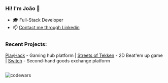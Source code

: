 ##
### Hi! I'm João 👋
- 🎓 Full-Stack Developer 
- 📫 [Contact me through Linkedin](https://www.linkedin.com/in/joaopdg/)

##
### Recent Projects:
[PlayHack](https://playhack.netlify.app/) - Gaming hub platform | 
[Streets of Tekken](https://joaopdg.github.io/project_1_game/) - 2D Beat'em up game | 
[Switch](https://switch.cyclic.app/) - Second-hand goods exchange platform
##

![codewars](https://www.codewars.com/users/JPDG96/badges/small)
<!--
- 🔭 I’m currently working on ...
- 🌱 I’m currently learning ...
- 👯 I’m looking to collaborate on ...
- 🤔 I’m looking for help with ...
- 💬 Ask me about ...
- 📫 How to reach me: ...
- 😄 Pronouns: ...
- ⚡ Fun fact: ...

##
### Recent Projects: [PlayHack](https://playhack.netlify.app/) • [Streets of Tekken](https://joaopdg.github.io/project_1_game/) • [Switch](https://switch.cyclic.app/)
##
-->
